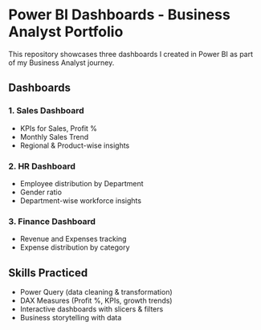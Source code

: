 # Power BI Dashboards - Business Analyst Portfolio

This repository showcases three dashboards I created in Power BI as part of my Business Analyst journey.

## Dashboards

### 1. Sales Dashboard
- KPIs for Sales, Profit %
- Monthly Sales Trend
- Regional & Product-wise insights

### 2. HR Dashboard
- Employee distribution by Department
- Gender ratio
- Department-wise workforce insights

### 3. Finance Dashboard
- Revenue and Expenses tracking
- Expense distribution by category

##  Skills Practiced
- Power Query (data cleaning & transformation)
- DAX Measures (Profit %, KPIs, growth trends)
- Interactive dashboards with slicers & filters
- Business storytelling with data
